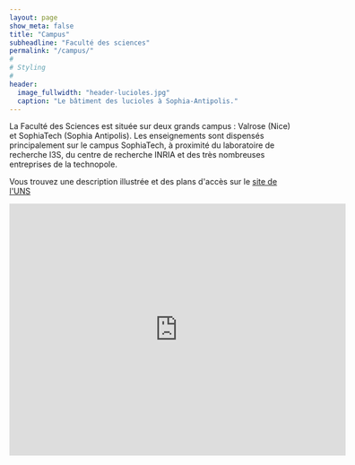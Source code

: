 ```yaml
---
layout: page
show_meta: false
title: "Campus"
subheadline: "Faculté des sciences"
permalink: "/campus/"
#
# Styling
#
header:
  image_fullwidth: "header-lucioles.jpg"
  caption: "Le bâtiment des lucioles à Sophia-Antipolis."
---
```




La Faculté des Sciences est située sur deux grands campus : Valrose (Nice) et SophiaTech (Sophia Antipolis).
Les enseignements sont dispensés principalement sur le campus SophiaTech, à proximité du laboratoire de recherche I3S, du centre de recherche INRIA et des très nombreuses entreprises de la technopole.

Vous trouvez une description illustrée et des plans d'accès sur le [site de l'UNS](http://unice.fr/faculte-des-sciences/lufr-sciences/campus)

<iframe src="https://www.google.com/maps/embed?pb=!1m18!1m12!1m3!1d2888.485074333557!2d7.0619729154244535!3d43.617261979122524!2m3!1f0!2f0!3f0!3m2!1i1024!2i768!4f13.1!3m3!1m2!1s0x12cc2b0bc624db53%3A0x7b81619829d42d15!2sUniversit%C3%A9+Nice+Sophia+Antipolis!5e0!3m2!1sfr!2sfr!4v1536568332506" width="600" height="450" frameborder="0" style="border:0" allowfullscreen></iframe>



